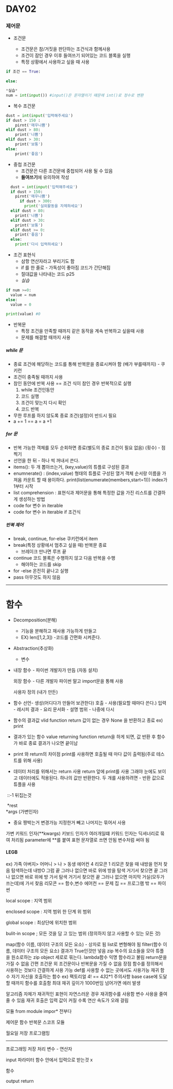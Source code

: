 # DAY02


### 제어문

- 조건문 
  
  - 조건문은 참/거짓을 판단하는 조건식과 함께사용
  - 조건이 잠인 경우 이후 들여쓰기 되어있는 코드 블록을 실행
  - 특정 상황에서 사용하고 싶을 때 사용

```python
if 조건 == True:
  
else:

*실습*
num = int(input()) #input()은 문자열이기 떄문에 int()로 정수로 변환
```


- 복수 조건문

```python
dust = int(input('입력해주세요')
if dust > 150 :
    pirnt('매우나쁨')
elif dust > 80:
    print('나쁨')
elif dust > 30:
    print('보통')
else:
    print('좋음')
```

- 중첩 조건문
  - 조건문은 다른 조건문에 중첩되어 사용 될 수 있음
  - **들여쓰기**에 유의하여 작성
```python
  dust = int(input('입력해주세요')
  if dust > 150:
    pirnt('매우나쁨')
      if dust > 300:
        print('실외활동을 자제하세요')
  elif dust > 80:
    print('나쁨')
  elif dust > 30:
    print('보통')
  elif dust >= 0:
    print('좋음')
  else:
    print('다시 입력하세요')

```
- 조건 표현식
    - 삼항 연산자라고 부리기도 함
    - if 를 한 줄로 - 가독성이 좋아짐 코드가 간단해짐
    - 절대값을 나타내는 코드 p25
    - *실습*
```python
if num >=0:
  value = num
else:
  value = 0
  
print(value) #0
```



- 반복문
  - 특정 조건을 만족할 때까지 같은 동작을 계속 반복하고 싶을때 사용
  - 문제를 해결할 때까지 사용

##### while 문

  - 종료 조건에 해당하는 코드를 통해 반복문을 종료시켜야 함 (배가 부를때까지) - 쿠키런
  - 조건이 충족될 때까지 사용
  - 참인 동안에 반복 사용 == 조건 식이 참인 경우 반복적으로 실행
     1. while 조건인동안 
     2. 코드 실행
     3. 조건이 맞는지 다시 확인
     4. 코드 반복
  - 무한 루프를 하지 않도록 종료 조건(설정)이 반드시 필요
  - a += 1 == a = a +1

##### for 문

  - 반복 가능한 객체를 모두 순회하면 종료(별도의 종료 조건이 필요 없음) (횟수) - 점찍기
  - 선언을 한 뒤 - 하나 씩 꺼내서 쓴다.
  - items(): 두 개 뽑아쓰는거, (key,value)의 튜플로 구성된 결과
  - enumnerate() : (index,value) 형태의 튜플로 구성된 열거 객체 순서랑 이름을 가져옴
      카운트 할 때 용이하다.
      print(list(enumerate(members,start=1))) index가 1부터 시작
  - list comprehension : 표현식과 제어문을 통해 특정한 값을 가진 리스트를 간결하게 생성하는 방법
  - code for 변수 in iterable
  - code for 변수 in iterable if 조건식

##### 반복 제어

- break, continue, for-else
쿠키런에서 item
- break(특정 상황에서 멈추고 싶을 때) 반복문 종료
  - 브레이크 만나면 루프 끝
- continue 코드 블록은 수행하지 않고 다음 반복을 수행 
  - 해야하는 코드를 skip
- for -else 온전히 끝나고 실행
- pass 아무것도 하지 않음

-----------------------------------

# 함수
- Decomposition(분해) 
  - 기능을 분해하고 재사용 가능하게 만들고
  - EX) len([1,2,3]) -코드를 간편화 시켜준다.
- Abstraction(추상화)
  - 변수 

- 내장 함수 - 파이썬 개발자가 만듬 (자동 설치)

  외장 함수 - 다른 개발자 파이썬 말고 import문을 통해 사용

  사용자 정의 (내가 만든)

- 함수 
  선언- 생성(어디다가 만들어 보관한다) 호출 - 사용(필요할 때마다 쓴다.)
  입력 - 레시피 결과 - 요리
  문서화 - 설명
  범위 - 나중에 다시

- 함수의 결과값
  vlid function
  return 값이 없는 경우 None 을 반환하고 종료
  ex) print

- 결과가 있는 함수
  value returning function
  return을 하게 되면, 값 반환 후 함수가 바로 종료
  결과가 나오면 끝이남

- print 와 return의 차이점
  print를 사용하면 호출될 때 마다 값이 출력됨(주로 테스트를 위해 사용)

- 데이터 처리를 위해서는 return 사용
  return 앞에 print를 사용 그래야 눈에도 보이고 데이터에도 적용된다.
  하나의 값만 반환한다. 
  두 개를 사용하려면 - 반환 값으로 튜플을 사용

​		::-1 뒤집는것

​	*rest  
​	*args (가변인자)

  * 중요 짱박는거 변경가능 지정한거 빼고 나머지는 묶어서 사용

가변 키워드 인자(**kwargs) 키보드 인자가 여러개일떄
키워드 인자는 딕셔너리로 묶여 처리됨 parameter에 **를 붙여 표현
문자열로 쓰면 안됨 변수처럼 써야 됨

#### LEGB 

ex) 가족 
아버지> 어머니 > 나 > 동생 
에어컨 4 리모콘 1
리모콘 찾을 때 내방을 먼저 찾음
탐색하는데 내방O 그럼 끝 그러나 없으면 바로 위에 방을 탐색 거기서 찾으면 끝 그러나 없으면 바로 위에 방 가서 탐색 거기서 찾으먼 끝 그러나 없으면 마지막 거실(모두가 쓰는데)에 가서 찾음
리모콘 == 함수,변수
에어컨 == 문제
집 == 프로그램
밖 == 파이썬

local scope : 지역 범위

enclosed scope : 지역 범위 한 단계 위 범위

global scope : 최상단에 위치한 범위

bulit-in scope ; 모든 것을 담 고 있는 범위 (정의하지 않고 사용할 수 있는 모든 것)

map(함수 이름, 데이터 구조의 모든 요소) - 상자로 됨 list로 변형해야 됨
filter(함수 이름, 데이터 구조의 모든 요소)
결과가 True인것만 넣음
zip 복수의 요소들을 모아 튜플을 원소로하는 zip object 세로로 묶는다.
lambda함수 익명 함수라고 불림
return문을 가질 수 없음
간편 조건문 외 조건문이나 반복문을 가질 수 없음
장점 
함수를 정의해서 사용하는 것보다 간결하게 사용 가능
def를 사용할 수 없는 곳에서도 사용가능
재귀 함수
자기 자신을 호출하는 함수 
ex) 팩토리얼 4! == 4*3*2*1
주의사항 base case에 도달할 때까지 함수를 호출함
최대 재귀 깊이가 1000번임 넘어가면 에러 발생

알고리즘 자체가 재귀적인 표현이 자연스러운 경우 재귀함수를 사용함 
변수 사용을 줄여 줄 수 있음
재귀 호출은 입력 값이 커질 수록 연산 속도가 오래 걸림

모듈
from module impor* 전부다

제어문 함수 
반복문 스코프 모듈

월요일 
저장
프로그램밍



----
프로그래밍 
저장 처리
변수 - 연산자

input 파라미터 함수 안에서 입력으로 받는것 x

함수

output return 



